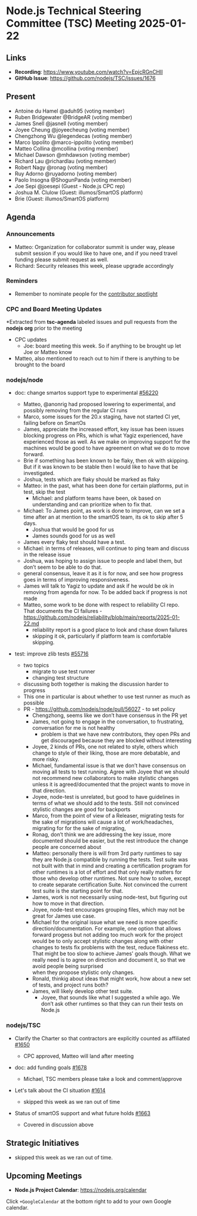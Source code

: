 # Node.js Technical Steering Committee (TSC) Meeting 2025-01-22

## Links

* **Recording**:  <https://www.youtube.com/watch?v=EpjcRGnCHII>
* **GitHub Issue**: <https://github.com/nodejs/TSC/issues/1676>

## Present

* Antoine du Hamel @aduh95 (voting member)
* Ruben Bridgewater @BridgeAR (voting member)
* James Snell @jasnell (voting member)
* Joyee Cheung @joyeecheung (voting member)
* Chengzhong Wu @legendecas (voting member)
* Marco Ippolito @marco-ippolito (voting member)
* Matteo Collina @mcollina (voting member)
* Michael Dawson @mhdawson (voting member)
* Richard Lau @richardlau (voting member)
* Robert Nagy @ronag (voting member)
* Ruy Adorno @ruyadorno (voting member)
* Paolo Insogna @ShogunPanda (voting member)
* Joe Sepi @joesepi (Guest - Node.js CPC rep)
* Joshua M. Clulow (Guest: illumos/SmartOS platform)
* Brie (Guest: illumos/SmartOS platform)

## Agenda

### Announcements

* Matteo: Organization for collaborator summit is under way, please submit session if you would like to have one, and if you need travel funding please submit request as well.
* Richard: Security releases this week, please upgrade accordingly

### Reminders

* Remember to nominate people for the [contributor spotlight](https://github.com/nodejs/node/blob/main/doc/contributing/reconizing-contributors.md#bi-monthly-contributor-spotlight)

### CPC and Board Meeting Updates

*Extracted from **tsc-agenda** labeled issues and pull requests from the **nodejs org** prior to the meeting

* CPC updates
  * Joe: board meeting this week. So if anything to be brought up let Joe or Matteo know
* Matteo, also mentioned to reach out to him if there is anything to be brought to the board

### nodejs/node

* doc: change smartos support type to experimental [#56220](https://github.com/nodejs/node/pull/56220)
  * Matteo, @anonrig had proposed lowering to experimental, and possibly removing
    from the regular CI runs
  * Marco, some issues for the 20.x staging, have not started CI yet, failing before on SmartOs
  * James, appreciate the increased effort, key issue has been issues blocking progress on
    PRs, which is what Yagiz experienced, have experienced those as well. As we make
    on improving support for the machines would be good to have agreement on what
    we do to move forward.
  * Brie if something has been known to be flaky, then ok with skipping. But if it was known
    to be stable then I would like to have that be investigated.
  * Joshua, tests which are flaky should be marked as flaky
  * Matteo: in the past, what has been done for certain platforms, put in test, skip the test
    * Michael: and platform teams have been, ok based on understanding and can prioritize
      when to fix that.
  * Michael:  To James point, as work is done to improve, can we set a time after an
    at mention to the smartOS team, its ok to skip after 5 days.
    * Joshua that would be good for us
    * James sounds good for us as well
  * James every flaky test should have a test.
  * Michael: in terms of releases, will continue to ping team and discuss in the release issue
  * Joshua, was hoping to assign issue to people and label them, but don’t seem to be
    able to do that.
  * general consensus, leave it as it is for now, and see how progress goes in terms
    of improving responsiveness.
  * James will talk to Yagiz to update and ask if he would be ok in removing from agenda for
    now. To be added back if progress is not made
  * Matteo, some work to be done with respect to reliability CI repo. That documents the
    CI failures - <https://github.com/nodejs/reliability/blob/main/reports/2025-01-22.md>
    * reliability report is a good place to look and chase down failures
    * skipping it ok, particularly if platform team is comfortable skipping.

* test: improve zlib tests [#55716](https://github.com/nodejs/node/pull/55716)
  * two topics
    * migrate to use test runner
    * changing test structure
  * discussing both together is making the discussion harder to progress
  * This one in particular is about whether to use test runner as much as possible
  * PR - <https://github.com/nodejs/node/pull/56027> - to set policy
    * Chengzhong, seems like we don’t have consensus in the PR yet
    * James, not going to engage in the conversation, to frustrating, conversation for me is not
      healthy
      * problem is that we have new contributors, they open PRs and get discouraged because
        they are blocked without interesting
    * Joyee, 2 kinds of PRs, one not related to style, others which change to style of their liking,
      those are more debatable, and more risky.
    * Michael, fundamental issue is that we don’t have consensus on moving all tests to test
      running. Agree with Joyee that we should not recommend new collaborators to make
      stylistic changes unless it is agreed/documented that the project wants to move in
      that direction.
    * Joyee, node-test is unrelated, but good to have guidelines in terms of what we should
      add to the tests. Still not convinced stylistic changes are good for backports
    * Marco, from the point of view of a Releaser, migrating tests for the sake of migrations will
      cause a lot of work/headaches, migrating for for the sake of migrating,
    * Ronag, don’t think we are addressing the key issue, more documented should be easier, but
      the rest introduce the change people are concerned about
    * Matteo: personally there is will from 3rd party runtimes to say they are Node.js compatible
      by running the tests. Test suite was not built with that in mind and creating a certification
      program for other runtimes is a lot of effort and that only really matters for those who
      develop other runtimes. Not sure how to solve, except to create separate certification
      Suite. Not convinced the current test suite is the starting point for that.
    * James, work is not necessarily using node-test, but figuring out how to move in that
      direction.
    * Joyee, node-test encourages grouping files, which may not be great for James use case.
    * Michael for the original issue what we need is more specific direction/documentation. For example,
      one option that allows forward progess but not adding too much work for the project would be
      to only accept stylistic changes along with other changes to tests fix problems with the
      test, reduce flakiness etc. That might be too slow to achieve James' goals though. What we really
      need is to agree on direction and document it, so that we avoid people being surprised\
      when they propose stylistic only changes.
    * Ronald, thinkig about ideas that might work, how about a new set of tests, and project runs both?
    * James, will likely develop other test suite.
      * Joyee, that sounds like what I suggested a while ago. We don’t ask other runtimes
        so that they can run their tests on Node.js

### nodejs/TSC

* Clarify the Charter so that contractors are explicitly counted as affiliated [#1650](https://github.com/nodejs/TSC/pull/1650)
  * CPC approved, Matteo will land after meeting

* doc: add funding goals [#1678](https://github.com/nodejs/TSC/pull/1678)
  * Michael, TSC members please take a look and comment/approve

* Let's talk about the CI situation [#1614](https://github.com/nodejs/TSC/issues/1614)
  * skipped this week as we ran out of time

* Status of smartOS support and what future holds [#1663](https://github.com/nodejs/TSC/issues/1663)
  * Covered in discussion above

## Strategic Initiatives
* skipped this week as we ran out of time.

## Upcoming Meetings

* **Node.js Project Calendar**: <https://nodejs.org/calendar>

Click `+GoogleCalendar` at the bottom right to add to your own Google calendar.
